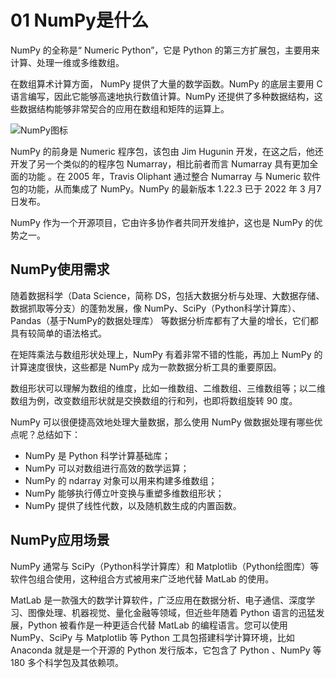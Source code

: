 # 01 NumPy是什么

NumPy 的全称是“ Numeric Python”，它是 Python 的第三方扩展包，主要用来计算、处理一维或多维数组。

在数组算术计算方面， NumPy 提供了大量的数学函数。NumPy 的底层主要用 C语言编写，因此它能够高速地执行数值计算。NumPy 还提供了多种数据结构，这些数据结构能够非常契合的应用在数组和矩阵的运算上。



![NumPy图标](http://c.biancheng.net/uploads/allimg/210712/1-210G211421W07.png)



NumPy 的前身是 Numeric 程序包，该包由 Jim Hugunin 开发，在这之后，他还开发了另一个类似的的程序包 Numarray，相比前者而言 Numarray 具有更加全面的功能 。在 2005 年，Travis Oliphant 通过整合 Numarray 与 Numeric 软件包的功能，从而集成了 NumPy。NumPy 的最新版本 1.22.3 已于 2022 年 3 月7 日发布。

NumPy 作为一个开源项目，它由许多协作者共同开发维护，这也是 NumPy 的优势之一。

## NumPy使用需求

随着数据科学（Data Science，简称 DS，包括大数据分析与处理、大数据存储、数据抓取等分支）的蓬勃发展，像 NumPy、SciPy（Python科学计算库）、Pandas（基于NumPy的数据处理库） 等数据分析库都有了大量的增长，它们都具有较简单的语法格式。

在矩阵乘法与数组形状处理上，NumPy 有着非常不错的性能，再加上 NumPy 的计算速度很快，这些都是 NumPy 成为一款数据分析工具的重要原因。

数组形状可以理解为数组的维度，比如一维数组、二维数组、三维数组等；以二维数组为例，改变数组形状就是交换数组的行和列，也即将数组旋转 90 度。

NumPy 可以很便捷高效地处理大量数据，那么使用 NumPy 做数据处理有哪些优点呢？总结如下：

- NumPy 是 Python 科学计算基础库；
- NumPy 可以对数组进行高效的数学运算；
- NumPy 的 ndarray 对象可以用来构建多维数组；
- NumPy 能够执行傅立叶变换与重塑多维数组形状；
- NumPy 提供了线性代数，以及随机数生成的内置函数。

## NumPy应用场景

NumPy 通常与 SciPy（Python科学计算库）和 Matplotlib（Python绘图库）等软件包组合使用，这种组合方式被用来广泛地代替 MatLab 的使用。

MatLab 是一款强大的数学计算软件，广泛应用在数据分析、电子通信、深度学习、图像处理、机器视觉、量化金融等领域，但近些年随着 Python 语言的迅猛发展，Python 被看作是一种更适合代替  MatLab 的编程语言。您可以使用 NumPy、SciPy 与 Matplotlib 等 Python 工具包搭建科学计算环境，比如 Anaconda 就是是一个开源的 Python 发行版本，它包含了 Python 、NumPy 等 180 多个科学包及其依赖项。